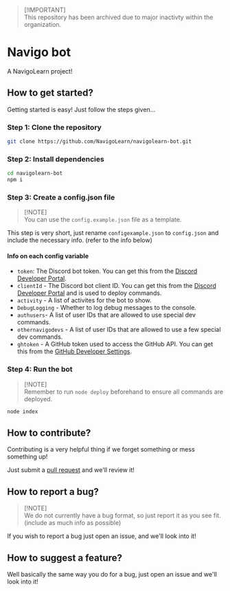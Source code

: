 > [!IMPORTANT]\
> This repository has been archived due to major inactivty within the organization.

# Navigo bot

A NavigoLearn project!

## How to get started?

Getting started is easy! Just follow the steps given...

### Step 1: Clone the repository

```bash
git clone https://github.com/NavigoLearn/navigolearn-bot.git
```

### Step 2: Install dependencies

```bash
cd navigolearn-bot
npm i
```

### Step 3: Create a config.json file

> [!NOTE]\
> You can use the `config.example.json` file as a template.

This step is very short, just rename `configexample.json` to `config.json` and include the necessary info. (refer to the info below)

#### Info on each config variable

- `token`: The Discord bot token. You can get this from the [Discord Developer Portal](https://discord.com/developers/applications).
- `clientId` - The Discord bot client ID. You can get this from the [Discord Developer Portal](https://discord.com/developers/applications) and is used to deploy commands.
- `activity` - A list of activites for the bot to show.
- `DebugLogging` - Whether to log debug messages to the console.
- `authusers`- A list of user IDs that are allowed to use special dev commands.
- `othernavigodevs` - A list of user IDs that are allowed to use a few special dev commands.
- `ghtoken` - A GitHub token used to access the GitHub API. You can get this from the [GitHub Developer Settings](https://github.com/settings/tokens).

### Step 4: Run the bot

> [!NOTE]\
> Remember to run `node deploy` beforehand to ensure all commands are deployed.

```bash
node index
```

## How to contribute?

Contributing is a very helpful thing if we forget something or mess something up!

Just submit a [pull request](https://github.com/NavigoLearn/DiscordBot/pulls) and we'll review it!

## How to report a bug?

> [!NOTE]\
> We do not currently have a bug format, so just report it as you see fit. (include as much info as possible)

If you wish to report a bug just open an issue, and we'll look into it!

## How to suggest a feature?

Well basically the same way you do for a bug, just open an issue and we'll look into it!
